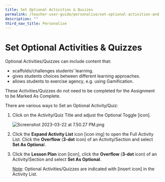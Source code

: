 ```yaml
---
title: Set Optional Activities & Quizzes
permalink: /teacher-user-guide/personalise/set-optional-activities-and-quizzes/
description: ""
third_nav_title: Personalise
---
```

<h1 id="set-optional-activities-quizzes">Set Optional Activities &amp; Quizzes</h1>
<p>Optional Activities/Quizzes can include content that:</p>
<ul>
<li>scaffolds/challenges students’ learning.</li>
<li>gives students choices between different learning approaches.</li>
<li>allows students to exercise agency, e.g. using Gamification.</li>
</ul>
<p>These Activities/Quizzes do not need to be completed for the Assignment to be Marked As Complete.</p>
<p>There are various ways to Set an Optional Activity/Quiz:</p>
<ol>
<li><p>Click on the Activity/Quiz Title and adjust the Optional Toggle [icon].</p>
<p> <img alt="Screenshot 2023-03-22 at 7.50.27 PM.png" src="https://s3-us-west-2.amazonaws.com/secure.notion-static.com/9c332088-0117-489d-a51b-b47335730b8c/Screenshot_2023-03-22_at_7.50.27_PM.png"></p>
</li>
<li><p>Click the <strong>Expand Activity List</strong> icon [icon img] to open the Full Activity List. Click the <strong>Overflow</strong> (<strong>3-dot</strong> icon) of an Activity/Section and select <strong>Set As Optiona</strong>l.</p>
</li>
<li><p>Click the <strong>Lesson Plan</strong> icon [icon], click the <strong>Overflow</strong> (<strong>3-dot</strong> icon) of an Activity/Section and select <strong>Set As Optional</strong>.</p>
	<p> <u>Note</u>: Optional Activities/Quizzes are indicated with [insert icon] in the Activity List.</p>
</li>
</ol>